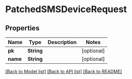 # PatchedSMSDeviceRequest

## Properties
Name | Type | Description | Notes
------------ | ------------- | ------------- | -------------
**pk** | **String** |  | [optional] 
**name** | **String** |  | [optional] 

[[Back to Model list]](../README.md#documentation-for-models) [[Back to API list]](../README.md#documentation-for-api-endpoints) [[Back to README]](../README.md)


